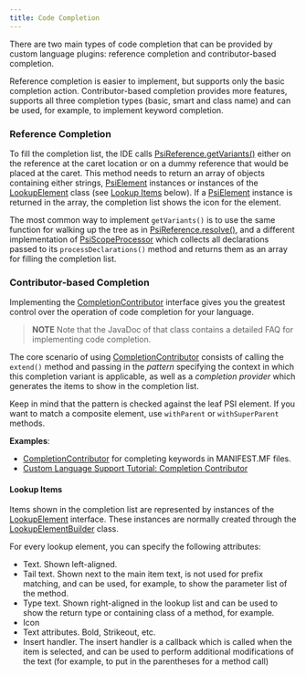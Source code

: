 ```yaml
---
title: Code Completion
---
```


There are two main types of code completion that can be provided by custom language plugins: reference completion and contributor-based completion.

Reference completion is easier to implement, but supports only the basic completion action.
Contributor-based completion provides more features, supports all three completion types (basic, smart and class name) and can be used, for example, to implement keyword completion.

### Reference Completion

To fill the completion list, the IDE calls
[PsiReference.getVariants()](upsource:///platform/core-api/src/com/intellij/psi/PsiReference.java)
either on the reference at the caret location or on a dummy reference that would be placed at the caret.
This method needs to return an array of objects containing either strings,
[PsiElement](upsource:///platform/core-api/src/com/intellij/psi/PsiElement.java)
instances or instances of the
[LookupElement](upsource:///platform/lang-api/src/com/intellij/codeInsight/lookup/LookupElement.java)
class (see [Lookup Items](#lookup-items) below).
If a
[PsiElement](upsource:///platform/core-api/src/com/intellij/psi/PsiElement.java)
instance is returned in the array, the completion list shows the icon for the element.

The most common way to implement `getVariants()` is to use the same function for walking up the tree as in
[PsiReference.resolve()](upsource:///platform/core-api/src/com/intellij/psi/PsiReference.java),
and a different implementation of
[PsiScopeProcessor](upsource:///platform/core-api/src/com/intellij/psi/scope/PsiScopeProcessor.java)
which collects all declarations passed to its `processDeclarations()` method and returns them as an array for filling the completion list.

### Contributor-based Completion

Implementing the
[CompletionContributor](upsource:///platform/analysis-api/src/com/intellij/codeInsight/completion/CompletionContributor.java)
interface gives you the greatest control over the operation of code completion for your language.

> **NOTE** Note that the JavaDoc of that class contains a detailed FAQ for implementing code completion.

The core scenario of using
[CompletionContributor](upsource:///platform/analysis-api/src/com/intellij/codeInsight/completion/CompletionContributor.java)
consists of calling the `extend()` method and passing in the *pattern* specifying the context in which this completion variant is applicable, as well as a *completion provider* which generates the items to show in the completion list.

Keep in mind that the pattern is checked against the leaf PSI element. If you
want to match a composite element, use `withParent` or `withSuperParent`
methods.

**Examples**:
- [CompletionContributor](https://github.com/JetBrains/intellij-plugins/blob/master/osmorc/src/org/osmorc/manifest/completion/OsgiManifestCompletionContributor.java)
for completing keywords in MANIFEST.MF files.
- [Custom Language Support Tutorial: Completion Contributor](/tutorials/custom_language_support/completion_contributor.md)



#### Lookup Items
Items shown in the completion list are represented by instances of the
[LookupElement](upsource:///platform/analysis-api/src/com/intellij/codeInsight/lookup/LookupElement.java)
interface.
These instances are normally created through the
[LookupElementBuilder](upsource:///platform/analysis-api/src/com/intellij/codeInsight/lookup/LookupElementBuilder.java)
class.

For every lookup element, you can specify the following attributes:

* Text. Shown left-aligned.
* Tail text. Shown next to the main item text, is not used for prefix matching, and can be used, for example, to show the parameter list of the method. 
* Type text. Shown right-aligned in the lookup list and can be used to show the return type or containing class of a method, for example.
* Icon
* Text attributes. Bold, Strikeout, etc.
* Insert handler. The insert handler is a callback which is called when the item is selected, and can be used to perform additional modifications of the text (for example, to put in the parentheses for a method call)
